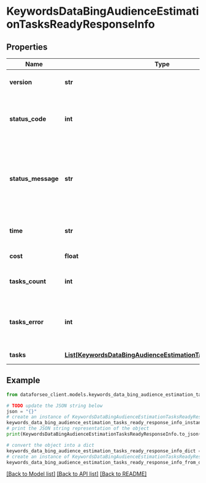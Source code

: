 # KeywordsDataBingAudienceEstimationTasksReadyResponseInfo


## Properties

Name | Type | Description | Notes
------------ | ------------- | ------------- | -------------
**version** | **str** | the current version of the API | [optional] 
**status_code** | **int** | general status code you can find the full list of the response codes here | [optional] 
**status_message** | **str** | general informational message you can find the full list of general informational messages here | [optional] 
**time** | **str** | total execution time, seconds | [optional] 
**cost** | **float** | total tasks cost, USD | [optional] 
**tasks_count** | **int** | the number of tasks in the tasks array | [optional] 
**tasks_error** | **int** | the number of tasks in the tasks array returned with an error | [optional] 
**tasks** | [**List[KeywordsDataBingAudienceEstimationTasksReadyTaskInfo]**](KeywordsDataBingAudienceEstimationTasksReadyTaskInfo.md) | array of tasks | [optional] 

## Example

```python
from dataforseo_client.models.keywords_data_bing_audience_estimation_tasks_ready_response_info import KeywordsDataBingAudienceEstimationTasksReadyResponseInfo

# TODO update the JSON string below
json = "{}"
# create an instance of KeywordsDataBingAudienceEstimationTasksReadyResponseInfo from a JSON string
keywords_data_bing_audience_estimation_tasks_ready_response_info_instance = KeywordsDataBingAudienceEstimationTasksReadyResponseInfo.from_json(json)
# print the JSON string representation of the object
print(KeywordsDataBingAudienceEstimationTasksReadyResponseInfo.to_json())

# convert the object into a dict
keywords_data_bing_audience_estimation_tasks_ready_response_info_dict = keywords_data_bing_audience_estimation_tasks_ready_response_info_instance.to_dict()
# create an instance of KeywordsDataBingAudienceEstimationTasksReadyResponseInfo from a dict
keywords_data_bing_audience_estimation_tasks_ready_response_info_from_dict = KeywordsDataBingAudienceEstimationTasksReadyResponseInfo.from_dict(keywords_data_bing_audience_estimation_tasks_ready_response_info_dict)
```
[[Back to Model list]](../README.md#documentation-for-models) [[Back to API list]](../README.md#documentation-for-api-endpoints) [[Back to README]](../README.md)


